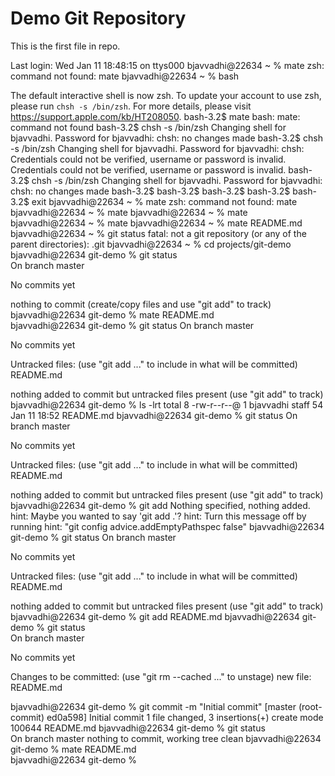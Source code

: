 # Demo Git Repository

This is the first file in repo.


Last login: Wed Jan 11 18:48:15 on ttys000
bjavvadhi@22634 ~ % mate
zsh: command not found: mate
bjavvadhi@22634 ~ % bash

The default interactive shell is now zsh.
To update your account to use zsh, please run `chsh -s /bin/zsh`.
For more details, please visit https://support.apple.com/kb/HT208050.
bash-3.2$ mate
bash: mate: command not found
bash-3.2$ chsh -s /bin/zsh
Changing shell for bjavvadhi.
Password for bjavvadhi: 
chsh: no changes made
bash-3.2$ chsh -s /bin/zsh
Changing shell for bjavvadhi.
Password for bjavvadhi: 
chsh: Credentials could not be verified, username or password is invalid.  Credentials could not be verified, username or password is invalid.
bash-3.2$ chsh -s /bin/zsh
Changing shell for bjavvadhi.
Password for bjavvadhi: 
chsh: no changes made
bash-3.2$ 
bash-3.2$ 
bash-3.2$ 
bash-3.2$ 
bash-3.2$ exit
bjavvadhi@22634 ~ % mate
zsh: command not found: mate
bjavvadhi@22634 ~ % mate
bjavvadhi@22634 ~ % mate
bjavvadhi@22634 ~ % mate
bjavvadhi@22634 ~ % mate README.md
bjavvadhi@22634 ~ % git status
fatal: not a git repository (or any of the parent directories): .git
bjavvadhi@22634 ~ % cd projects/git-demo 
bjavvadhi@22634 git-demo % git status          
On branch master

No commits yet

nothing to commit (create/copy files and use "git add" to track)
bjavvadhi@22634 git-demo % mate README.md      
bjavvadhi@22634 git-demo % git status
On branch master

No commits yet

Untracked files:
  (use "git add <file>..." to include in what will be committed)
	README.md

nothing added to commit but untracked files present (use "git add" to track)
bjavvadhi@22634 git-demo % ls -lrt
total 8
-rw-r--r--@ 1 bjavvadhi  staff  54 Jan 11 18:52 README.md
bjavvadhi@22634 git-demo % git status
On branch master

No commits yet

Untracked files:
  (use "git add <file>..." to include in what will be committed)
	README.md

nothing added to commit but untracked files present (use "git add" to track)
bjavvadhi@22634 git-demo % git add
Nothing specified, nothing added.
hint: Maybe you wanted to say 'git add .'?
hint: Turn this message off by running
hint: "git config advice.addEmptyPathspec false"
bjavvadhi@22634 git-demo % git status
On branch master

No commits yet

Untracked files:
  (use "git add <file>..." to include in what will be committed)
	README.md

nothing added to commit but untracked files present (use "git add" to track)
bjavvadhi@22634 git-demo % git add README.md 
bjavvadhi@22634 git-demo % git status       
On branch master

No commits yet

Changes to be committed:
  (use "git rm --cached <file>..." to unstage)
	new file:   README.md

bjavvadhi@22634 git-demo % git commit -m "Initial commit"
[master (root-commit) ed0a598] Initial commit
 1 file changed, 3 insertions(+)
 create mode 100644 README.md
bjavvadhi@22634 git-demo % git status                    
On branch master
nothing to commit, working tree clean
bjavvadhi@22634 git-demo % mate README.md                
bjavvadhi@22634 git-demo %  
